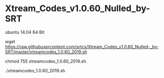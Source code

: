 # Xtream_Codes_v1.0.60_Nulled_by-SRT

ubuntu 14.04 64 Bit

wget https://raw.githubusercontent.com/srtcs/Xtream_Codes_v1.0.60_Nulled-_by-SRT/master/xtreamcodes_1.0.60_2019.sh

chmod 755 xtreamcodes_1.0.60_2019.sh

./xtreamcodes_1.0.60_2019.sh
